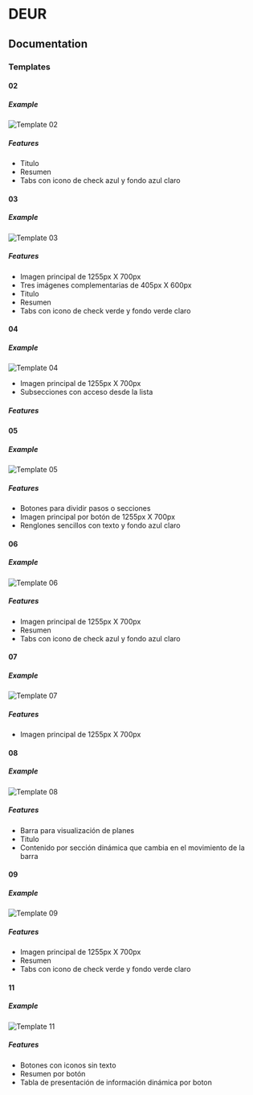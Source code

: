 # DEUR

## Documentation

### Templates

#### 02

##### Example

![Template 02](https://dl2.pushbulletusercontent.com/529r9TooII77zohznxbtvyE4IDc3GlcL/Screenshot_20171218-111409.jpg)

##### Features

- Titulo
- Resumen
- Tabs con icono de check azul y fondo azul claro

#### 03

##### Example

![Template 03](https://dl2.pushbulletusercontent.com/XfM9t9zK7TTtgHytBRKTxFOPjr1TCvO4/Screenshot_20171218-112445.jpg)

##### Features

- Imagen principal de 1255px X 700px
- Tres imágenes complementarias de 405px X 600px
- Titulo
- Resumen
- Tabs con icono de check verde y fondo verde claro

#### 04

##### Example

![Template 04](https://dl2.pushbulletusercontent.com/eUiuaUcBNyqCY62xyYPvqwDeHiuiWFt6/Screenshot_20171218-113547.jpg)

- Imagen principal de 1255px X 700px
- Subsecciones con acceso desde la lista

##### Features

#### 05

##### Example

![Template 05](https://dl2.pushbulletusercontent.com/Chk6ZiWOH9GAqa5A1xIHoZgzE19T3E2R/Screenshot_20171218-115650.jpg)

##### Features

- Botones para dividir pasos o secciones
- Imagen principal por botón de 1255px X 700px
- Renglones sencillos con texto y fondo azul claro

#### 06

##### Example

![Template 06](https://dl2.pushbulletusercontent.com/2d8wXCi3UD3WP5YDuyE29SJOO6yB4rqE/Screenshot_20171218-120132.jpg)

##### Features

- Imagen principal de 1255px X 700px
- Resumen
- Tabs con icono de check azul y fondo azul claro

#### 07

##### Example

![Template 07](https://dl2.pushbulletusercontent.com/FfF1bPsGkruoD0EMVYcyPvRj1B2RRj8Q/Screenshot_20171218-120448.jpg)

##### Features

- Imagen principal de 1255px X 700px

#### 08

##### Example

![Template 08](https://dl2.pushbulletusercontent.com/Rzbft9xyupoTfgeSpP2LNXxbYXsB0DbL/Screenshot_20171218-122452.jpg)

##### Features

- Barra para visualización de planes
- Titulo
- Contenido por sección dinámica que cambia en el movimiento de la barra

#### 09

##### Example

![Template 09](https://dl2.pushbulletusercontent.com/lH1NG3HUUG0qzAslei3Qye6x9QlppOrh/Screenshot_20171218-124940.jpg)

##### Features

- Imagen principal de 1255px X 700px
- Resumen
- Tabs con icono de check verde y fondo verde claro

#### 11

##### Example

![Template 11](https://dl2.pushbulletusercontent.com/GsqDWqqVfAPANv3Pf9oyEivV3gGRkrTE/Screenshot_20171218-130557.jpg)

##### Features

- Botones con iconos sin texto
- Resumen por botón
- Tabla de presentación de información dinámica por boton